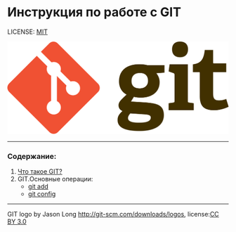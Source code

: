 # Инструкция по работе с GIT

LICENSE: [MIT](./license.md)

![git-logo](/assets/Git-logo.png)

---



### Содержание:
1. [Что такое GIT?](./aboutgit.md)
2. GIT.Основные операции:  
    - [git add](./add.md)  
    - [git config](./config.md)
---

GIT logo by Jason Long http://git-scm.com/downloads/logos, license:[CC BY 3.0](https://creativecommons.org/licenses/by/3.0/)